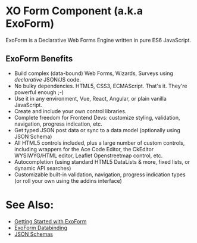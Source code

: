 # XO Form Component (a.k.a ExoForm)

ExoForm is a Declarative Web Forms Engine written in pure ES6 JavaScript.

## ExoForm Benefits

* Build complex (data-bound) Web Forms, Wizards, Surveys using *declarative* JSON/JS code.
* No bulky dependencies. HTML5, CSS3, ECMAScript. That's it. They're powerful enough ;-) 
* Use it in any environment, Vue, React, Angular, or plain vanilla JavaScript. 
* Create and include your own control libraries. 
* Complete freedom for Frontend Devs: customize styling, validation, navigation, progress indication, etc. 
* Get typed JSON post data or sync to a data model (optionally using JSON Schema)
* All HTML5 controls included, plus a large number of custom controls, including wrappers for the Ace Code Editor, the CkEditor WYSIWYG/HTML editor, Leaflet Openstreetmap control, etc.
* Autocompletion (using standard HTML5 DataLists & more, fixed lists, or dynamic API searches)
* Customizable built-in validation, navigation, progress indication types (or roll your own using the addins interface)

# See Also:

- [Getting Started with ExoForm](./getting-started.md)
- [ExoForm Databinding](./data-binding.md)
- [JSON Schemas](./json-schema.md)

